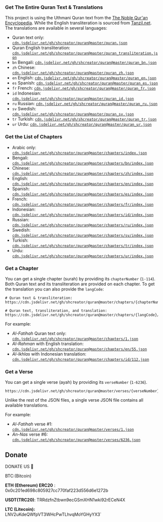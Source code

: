 ### Get The Entire Quran Text & Translations

This project is using the Uthmani Quran text from the [The Noble Qur'an Encyclopedia](https://quranenc.com/en/home). While the English transliteration is sourced from [Tanzil.net](https://tanzil.net/trans/en.transliteration). The translations are available in several languages:

- Quran text only: [`cdn.jsdelivr.net/gh/shcreator/quran@master/quran.json`](https://cdn.jsdelivr.net/gh/shcreator/quran@master/quran.json)
- Quran English transliteration: [`cdn.jsdelivr.net/gh/shcreator/quran@master/quran_transliteration.json`](https://cdn.jsdelivr.net/gh/shcreator/quran@master/quran.json)
- `bn` Bengali: [`cdn.jsdelivr.net/gh/shcreator/quran@master/quran_bn.json`](https://cdn.jsdelivr.net/gh/shcreator/quran@master/quran_bn.json)
- `zh` Chinese: [`cdn.jsdelivr.net/gh/shcreator/quran@master/quran_zh.json`](https://cdn.jsdelivr.net/gh/shcreator/quran@master/quran_zh.json)
- `en` English: [`cdn.jsdelivr.net/gh/shcreator/quran@master/quran_en.json`](https://cdn.jsdelivr.net/gh/shcreator/quran@master/quran_en.json)
- `es` Spanish: [`cdn.jsdelivr.net/gh/shcreator/quran@master/quran_es.json`](https://cdn.jsdelivr.net/gh/shcreator/quran@master/quran_es.json)
- `fr` French: [`cdn.jsdelivr.net/gh/shcreator/quran@master/quran_fr.json`](https://cdn.jsdelivr.net/gh/shcreator/quran@master/quran_fr.json)
- `id` Indonesian: [`cdn.jsdelivr.net/gh/shcreator/quran@master/quran_id.json`](https://cdn.jsdelivr.net/gh/shcreator/quran@master/quran_id.json)
- `ru` Russian: [`cdn.jsdelivr.net/gh/shcreator/quran@master/quran_ru.json`](https://cdn.jsdelivr.net/gh/shcreator/quran@master/quran_ru.json)
- `sv` Swedish: [`cdn.jsdelivr.net/gh/shcreator/quran@master/quran_sv.json`](https://cdn.jsdelivr.net/gh/shcreator/quran@master/quran_sv.json)
- `tr` Turkish: [`cdn.jsdelivr.net/gh/shcreator/quran@master/quran_tr.json`](https://cdn.jsdelivr.net/gh/shcreator/quran@master/quran_tr.json)
- `ur` Urdu: [`cdn.jsdelivr.net/gh/shcreator/quran@master/quran_ur.json`](https://cdn.jsdelivr.net/gh/shcreator/quran@master/quran_ur.json)

### Get the List of Chapters

- Arabic only: [`cdn.jsdelivr.net/gh/shcreator/quran@master/chapters/index.json`](https://cdn.jsdelivr.net/gh/shcreator/quran@master/chapters/index.json)
- Bengali: [`cdn.jsdelivr.net/gh/shcreator/quran@master/chapters/bn/index.json`](https://cdn.jsdelivr.net/gh/shcreator/quran@master/chapters/bn/index.json)
- Chinese: [`cdn.jsdelivr.net/gh/shcreator/quran@master/chapters/zh/index.json`](https://cdn.jsdelivr.net/gh/shcreator/quran@master/chapters/zh/index.json)
- English: [`cdn.jsdelivr.net/gh/shcreator/quran@master/chapters/en/index.json`](https://cdn.jsdelivr.net/gh/shcreator/quran@master/chapters/en/index.json)
- Spanish: [`cdn.jsdelivr.net/gh/shcreator/quran@master/chapters/es/index.json`](https://cdn.jsdelivr.net/gh/shcreator/quran@master/chapters/es/index.json)
- French: [`cdn.jsdelivr.net/gh/shcreator/quran@master/chapters/fr/index.json`](https://cdn.jsdelivr.net/gh/shcreator/quran@master/chapters/fr/index.json)
- Indonesian: [`cdn.jsdelivr.net/gh/shcreator/quran@master/chapters/id/index.json`](https://cdn.jsdelivr.net/gh/shcreator/quran@master/chapters/id/index.json)
- Russian: [`cdn.jsdelivr.net/gh/shcreator/quran@master/chapters/ru/index.json`](https://cdn.jsdelivr.net/gh/shcreator/quran@master/chapters/ru/index.json)
- Swedish: [`cdn.jsdelivr.net/gh/shcreator/quran@master/chapters/sv/index.json`](https://cdn.jsdelivr.net/gh/shcreator/quran@master/chapters/sv/index.json)
- Turkish: [`cdn.jsdelivr.net/gh/shcreator/quran@master/chapters/tr/index.json`](https://cdn.jsdelivr.net/gh/shcreator/quran@master/chapters/tr/index.json)
- Urdu: [`cdn.jsdelivr.net/gh/shcreator/quran@master/chapters/ur/index.json`](https://cdn.jsdelivr.net/gh/shcreator/quran@master/chapters/ur/index.json)

### Get a Chapter

You can get a single chapter (surah) by providing its `chapterNumber` (`1-114`). Both Quran text and its transliteration are provided on each chapter. To get the translation you can also provide the `langCode`:

```
# Quran text & transliteration:
https://cdn.jsdelivr.net/gh/shcreator/quran@master/chapters/{chapterNumber}.json

# Quran text, transliteration, and translation:
https://cdn.jsdelivr.net/gh/shcreator/quran@master/chapters/{langCode}/{chapterNumber}.json
```

For example:

* *Al-Fatihah* Quran text only: [`cdn.jsdelivr.net/gh/shcreator/quran@master/chapters/1.json`](https://cdn.jsdelivr.net/gh/shcreator/quran@master/chapters/1.json)
* *Al-Rahman* with English translation: [`cdn.jsdelivr.net/gh/shcreator/quran@master/chapters/en/55.json`](https://cdn.jsdelivr.net/gh/shcreator/quran@master/chapters/en/55.json)
* *Al-Ikhlas* with Indonesian translation: [`cdn.jsdelivr.net/gh/shcreator/quran@master/chapters/id/112.json`](https://cdn.jsdelivr.net/gh/shcreator/quran@master/chapters/id/112.json)

### Get a Verse

You can get a single verse (ayah) by providing its `verseNumber` (`1-6236`).

```
https://cdn.jsdelivr.net/gh/shcreator/quran@master/verses/{verseNumber}.json
```

Unlike the rest of the JSON files, a single verse JSON file contains all available translations.

For example:

* *Al-Fatihah* verse #1: [`cdn.jsdelivr.net/gh/shcreator/quran@master/verses/1.json`](https://cdn.jsdelivr.net/gh/shcreator/quran@master/verses/1.json)
* *An-Nas* verse #6: [`cdn.jsdelivr.net/gh/shcreator/quran@master/verses/6236.json`](https://cdn.jsdelivr.net/gh/shcreator/quran@master/verses/6236.json)

## Donate

DONATE US 🖤

BTC:(Bitcoin)

**ETH (Ethereum) ERC20** :  
0x0c201ed698c805927cc770faf223d556d6e1272b

**USDT(TRC20)**: 
TRRdzfnZtbwn9ecGSmXHN1wki92rECeN4X

**LTC (Litecoin):**  
LNV2uKdeQWfpVT3WHcPwTLhvqMoYGHyYX3`
